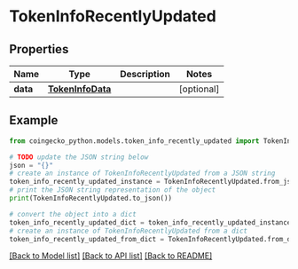 # TokenInfoRecentlyUpdated


## Properties

Name | Type | Description | Notes
------------ | ------------- | ------------- | -------------
**data** | [**TokenInfoData**](TokenInfoData.md) |  | [optional] 

## Example

```python
from coingecko_python.models.token_info_recently_updated import TokenInfoRecentlyUpdated

# TODO update the JSON string below
json = "{}"
# create an instance of TokenInfoRecentlyUpdated from a JSON string
token_info_recently_updated_instance = TokenInfoRecentlyUpdated.from_json(json)
# print the JSON string representation of the object
print(TokenInfoRecentlyUpdated.to_json())

# convert the object into a dict
token_info_recently_updated_dict = token_info_recently_updated_instance.to_dict()
# create an instance of TokenInfoRecentlyUpdated from a dict
token_info_recently_updated_from_dict = TokenInfoRecentlyUpdated.from_dict(token_info_recently_updated_dict)
```
[[Back to Model list]](../README.md#documentation-for-models) [[Back to API list]](../README.md#documentation-for-api-endpoints) [[Back to README]](../README.md)



